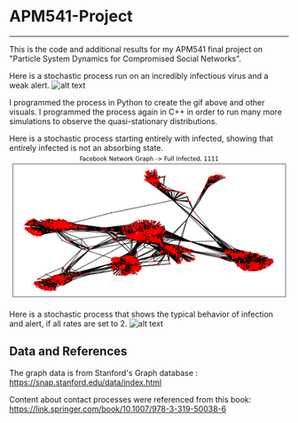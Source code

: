 # APM541-Project

---

This is the code and additional results for my APM541 final project on "Particle System Dynamics for Compromised Social Networks".  

Here is a stochastic process run on an incredibly infectious virus and a weak alert.
![alt text](gifs/SS_strongV_WeakA.gif)


I programmed the process in Python to create the gif above and other visuals. I programmed the process again in C++ in order to run many more simulations to observe the quasi-stationary distributions. 

Here is a stochastic process starting entirely with infected, showing that entirely infected is not an absorbing state. 
![alt text](gifs/init_infected.gif)


Here is a stochastic process that shows the typical behavior of infection and alert, if all rates are set to 2. 
![alt text](gifs/SS_2V_2A.gif)


## Data and References

The graph data is from Stanford's Graph database : https://snap.stanford.edu/data/index.html

Content about contact processes were referenced from this book: https://link.springer.com/book/10.1007/978-3-319-50038-6 
